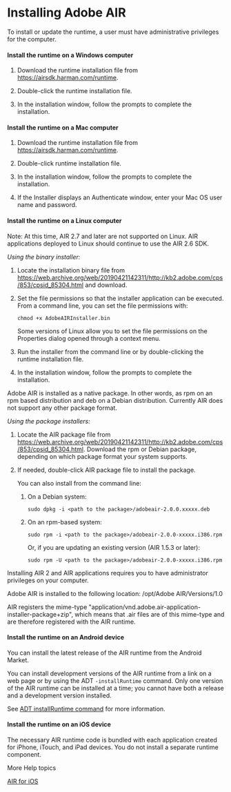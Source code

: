 # Installing Adobe AIR

To install or update the runtime, a user must have administrative privileges for
the computer.

#### Install the runtime on a Windows computer

1.  Download the runtime installation file from
    <https://airsdk.harman.com/runtime>.

2.  Double-click the runtime installation file.

3.  In the installation window, follow the prompts to complete the installation.

#### Install the runtime on a Mac computer

1.  Download the runtime installation file from
    <https://airsdk.harman.com/runtime>.

2.  Double-click runtime installation file.

3.  In the installation window, follow the prompts to complete the installation.

4.  If the Installer displays an Authenticate window, enter your Mac OS user
    name and password.

#### Install the runtime on a Linux computer

Note: At this time, AIR 2.7 and later are not supported on Linux. AIR
applications deployed to Linux should continue to use the AIR 2.6 SDK.

_Using the binary installer:_

1.  Locate the installation binary file from
    <https://web.archive.org/web/20190421142311/http://kb2.adobe.com/cps/853/cpsid_85304.html>
    and download.

2.  Set the file permissions so that the installer application can be executed.
    From a command line, you can set the file permissions with:

        chmod +x AdobeAIRInstaller.bin

    Some versions of Linux allow you to set the file permissions on the
    Properties dialog opened through a context menu.

3.  Run the installer from the command line or by double-clicking the runtime
    installation file.

4.  In the installation window, follow the prompts to complete the installation.

Adobe AIR is installed as a native package. In other words, as rpm on an rpm
based distribution and deb on a Debian distribution. Currently AIR does not
support any other package format.

_Using the package installers:_

1.  Locate the AIR package file from
    <https://web.archive.org/web/20190421142311/http://kb2.adobe.com/cps/853/cpsid_85304.html>.
    Download the rpm or Debian package, depending on which package format your
    system supports.

2.  If needed, double-click AIR package file to install the package.

    You can also install from the command line:

    1.  On a Debian system:

            sudo dpkg -i <path to the package>/adobeair-2.0.0.xxxxx.deb

    2.  On an rpm-based system:

            sudo rpm -i <path to the package>/adobeair-2.0.0-xxxxx.i386.rpm

        Or, if you are updating an existing version (AIR 1.5.3 or later):

            sudo rpm -U <path to the package>/adobeair-2.0.0-xxxxx.i386.rpm

Installing AIR 2 and AIR applications requires you to have administrator
privileges on your computer.

Adobe AIR is installed to the following location: /opt/Adobe AIR/Versions/1.0

AIR registers the mime-type
"application/vnd.adobe.air-application-installer-package+zip", which means that
.air files are of this mime-type and are therefore registered with the AIR
runtime.

#### Install the runtime on an Android device

You can install the latest release of the AIR runtime from the Android Market.

You can install development versions of the AIR runtime from a link on a web
page or by using the ADT `-installRuntime` command. Only one version of the AIR
runtime can be installed at a time; you cannot have both a release and a
development version installed.

See [ADT installRuntime command](WS901d38e593cd1bac1e63e3d128fc240122-7ff6.html)
for more information.

#### Install the runtime on an iOS device

The necessary AIR runtime code is bundled with each application created for
iPhone, iTouch, and iPad devices. You do not install a separate runtime
component.

More Help topics

[AIR for iOS](WSfffb011ac560372f4239c49b12cd282d498-8000.html)
